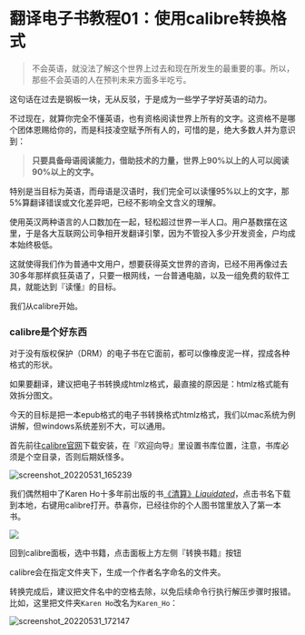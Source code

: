 # 翻译电子书教程01：使用calibre转换格式


>   不会英语，就没法了解这个世界上过去和现在所发生的最重要的事。所以，那些不会英语的人在预判未来方面多半吃亏。

这句话在过去是钢板一块，无从反驳，于是成为一些学子学好英语的动力。

不过现在，就算你完全不懂英语，也有资格阅读世界上所有的文字。这资格不是哪个团体恩赐给你的，而是科技凌空赋予所有人的，可惜的是，绝大多数人并为意识到：

>   **只要具备母语阅读能力，借助技术的力量，世界上90%以上的人可以阅读90%以上的文字。**

特别是当目标为英语，而母语是汉语时，我们完全可以读懂95%以上的文字，那5%算翻译错误或文化差异吧，已经不影响全文含义的理解。

使用英汉两种语言的人口数加在一起，轻松超过世界一半人口。用户基数摆在这里，于是各大互联网公司争相开发翻译引擎，因为不管投入多少开发资金，户均成本始终极低。

这就使得我们作为普通中文用户，想要获得英文世界的咨询，已经不用再像过去30多年那样疯狂英语了，只要一根网线，一台普通电脑，以及一组免费的软件工具，就能达到『读懂』的目标。

我们从calibre开始。

### calibre是个好东西

对于没有版权保护（DRM）的电子书在它面前，都可以像橡皮泥一样，捏成各种格式的形状。

如果要翻译，建议把电子书转换成htmlz格式，最直接的原因是：htmlz格式能有效拆分图文。

今天的目标是把一本epub格式的电子书转换格式htmlz格式，我们以mac系统为例讲解，但windows系统差别不大，可以通用。

首先前往[calibre官网](https://calibre-ebook.com/)下载安装，在『欢迎向导』里设置书库位置，注意，书库必须是个空目录，否则后期妖怪多。

![screenshot_20220531_165239](https://doraemonj.github.io/pics/screenshot_20220531_165239.png)

我们偶然相中了Karen Ho十多年前出版的书[《清算》*Liquidated*](https://doraemonj.github.io/docs/calibre/liquidated_an_ethnography_of_wall_street.epub)，点击书名下载到本地，右键用calibre打开。恭喜你，已经往你的个人图书馆里放入了第一本书。

![](https://doraemonj.github.io/pics/screenshot_20220531_165852.png)

回到calibre面板，选中书籍，点击面板上方左侧『转换书籍』按钮



calibre会在指定文件夹下，生成一个作者名字命名的文件夹。

转换完成后，建议把文件名中的空格去除，以免后续命令行执行解压步骤时报错。比如，这里把文件夹`Karen Ho`改名为`Karen_Ho`：

![screenshot_20220531_172147](/Users/tangqiang/doraemonj/pics/screenshot_20220531_172147.png)





